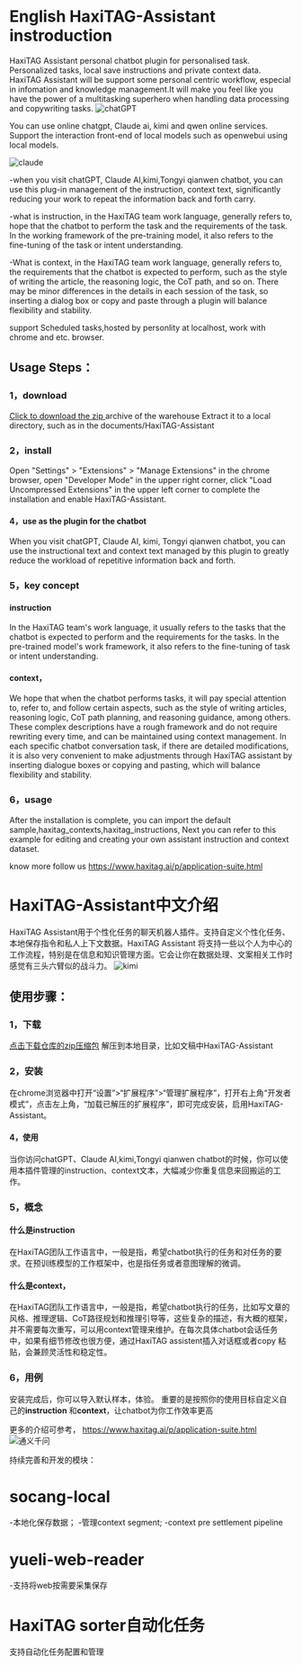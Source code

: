 # English HaxiTAG-Assistant instroduction
HaxiTAG Assistant personal chatbot plugin for personalised task. Personalized tasks, local save instructions and private context data. HaxiTAG Assistant will be support some personal centric workflow, especial in infomation and knowledge management.It will make you feel like you have the power of a multitasking superhero when handling data processing and copywriting tasks.
![chatGPT](https://github.com/zhyr/HaxiTAG-Assistant/blob/main/images/chatGPT.png)

You can use online chatgpt, Claude ai, kimi and qwen online services. Support the interaction front-end of local models such as openwebui using local models.

![claude](https://github.com/zhyr/HaxiTAG-Assistant/blob/main/images/Claude.png)

-when you visit chatGPT, Claude AI,kimi,Tongyi qianwen chatbot, you can use this plug-in management of the instruction, context text, significantly reducing your work to repeat the information back and forth carry.

-what is instruction, in the HaxiTAG team work language, generally refers to, hope that the chatbot to perform the task and the requirements of the task. In the working framework of the pre-training model, it also refers to the fine-tuning of the task or intent understanding.

-What is context, in the HaxiTAG team work language, generally refers to, the requirements that the chatbot is expected to perform, such as the style of writing the article, the reasoning logic, the CoT path, and so on. There may be minor differences in the details in each session of the task, so inserting a dialog box or copy and paste through a plugin will balance flexibility and stability.

 support Scheduled tasks,hosted by personlity at localhost, work with chrome and etc. browser.

## Usage Steps：
### 1，download
[Click to download the zip ](https://github.com/zhyr/HaxiTAG-Assistant/releases/tag/HaxiTAG-Assistant-v1.7.0)archive of the warehouse
Extract it to a local directory, such as in the documents/HaxiTAG-Assistant

### 2，install
Open "Settings" > "Extensions" > "Manage Extensions" in the chrome browser, open "Developer Mode" in the upper right corner, click "Load Uncompressed Extensions" in the upper left corner to complete the installation and enable HaxiTAG-Assistant.
#### 4，use as the plugin for the chatbot
When you visit chatGPT, Claude AI, kimi, Tongyi qianwen chatbot, you can use the instructional text and context text managed by this plugin to greatly reduce the workload of repetitive information back and forth.

### 5，key concept
#### instruction
In the HaxiTAG team's work language, it usually refers to the tasks that the chatbot is expected to perform and the requirements for the tasks. In the pre-trained model's work framework, it also refers to the fine-tuning of task or intent understanding.

#### context，
We hope that when the chatbot performs tasks, it will pay special attention to, refer to, and follow certain aspects, such as the style of writing articles, reasoning logic, CoT path planning, and reasoning guidance, among others. These complex descriptions have a rough framework and do not require rewriting every time, and can be maintained using context management. In each specific chatbot conversation task, if there are detailed modifications, it is also very convenient to make adjustments through HaxiTAG assistant by inserting dialogue boxes or copying and pasting, which will balance flexibility and stability.
### 6，usage
After the installation is complete, you can import the default sample,haxitag_contexts,haxitag_instructions,
Next you can refer to this example for editing and creating your own assistant instruction and context dataset.

know more follow us
https://www.haxitag.ai/p/application-suite.html

# HaxiTAG-Assistant中文介绍
HaxiTAG Assistant用于个性化任务的聊天机器人插件。支持自定义个性化任务、本地保存指令和私人上下文数据。HaxiTAG Assistant 将支持一些以个人为中心的工作流程，特别是在信息和知识管理方面。它会让你在数据处理、文案相关工作时感觉有三头六臂似的战斗力。
![kimi](https://github.com/zhyr/HaxiTAG-Assistant/blob/main/images/kimi.png)


## 使用步骤：
### 1，下载
[点击下载仓库的zip压缩包](https://github.com/zhyr/HaxiTAG-Assistant/releases/tag/HaxiTAG-Assistant-v1.7.0)
解压到本地目录，比如文稿中HaxiTAG-Assistant
### 2，安装
在chrome浏览器中打开“设置”>“扩展程序”>“管理扩展程序”，打开右上角“开发者模式”，点击左上角，“加载已解压的扩展程序”，即可完成安装，启用HaxiTAG-Assistant。
#### 4，使用
当你访问chatGPT、Claude AI,kimi,Tongyi qianwen chatbot的时候，你可以使用本插件管理的instruction、context文本，大幅减少你重复信息来回搬运的工作。
### 5，概念
#### 什么是instruction
在HaxiTAG团队工作语言中，一般是指，希望chatbot执行的任务和对任务的要求。在预训练模型的工作框架中，也是指任务或者意图理解的微调。

#### 什么是context，
在HaxiTAG团队工作语言中，一般是指，希望chatbot执行的任务，比如写文章的风格、推理逻辑、CoT路径规划和推理引导等，这些复杂的描述，有大概的框架，并不需要每次重写，可以用context管理来维护。在每次具体chatbot会话任务中，如果有细节修改也很方便，通过HaxiTAG assistent插入对话框或者copy 粘贴，会兼顾灵活性和稳定性。
### 6，用例
安装完成后，你可以导入默认样本，体验。
重要的是按照你的使用目标自定义自己的**instruction** 和**context**，让chatbot为你工作效率更高

更多的介绍可参考，
https://www.haxitag.ai/p/application-suite.html
![通义千问](https://github.com/zhyr/HaxiTAG-Assistant/blob/main/images/qianwen.png)

持续完善和开发的模块：

# socang-local
-本地化保存数据；
-管理context segment;
-context pre settlement pipeline

# yueli-web-reader
-支持将web按需要采集保存

# HaxiTAG sorter自动化任务
支持自动化任务配置和管理

